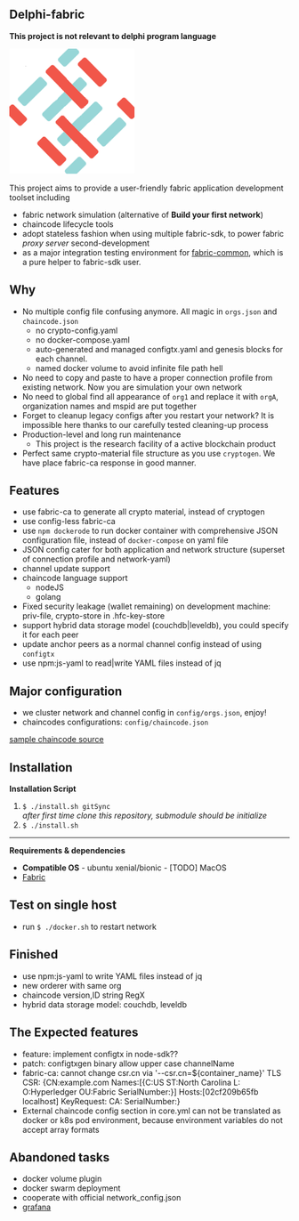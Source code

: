 Delphi-fabric
---------------------

**This project is not relevant to delphi program language**

![](./delphi-fabric.png)

This project aims to provide a user-friendly fabric application development toolset including
- fabric network simulation (alternative of **Build your first network**)
- chaincode lifecycle tools
- adopt stateless fashion when using multiple fabric-sdk, to power fabric *proxy server* second-development     
- as a major integration testing environment for [fabric-common](https://github.com/davidkhala/fabric-common), which is 
a pure helper to fabric-sdk user.


Why
-----------------------
- No multiple config file confusing anymore. All magic in `orgs.json` and `chaincode.json`  
    - no crypto-config.yaml
    - no docker-compose.yaml
    - auto-generated and managed configtx.yaml and genesis blocks for each channel. 
    - named docker volume to avoid infinite file path hell
- No need to copy and paste to have a proper connection profile from existing network. Now you are simulation your own network
- No need to global find all appearance of `org1` and replace it with `orgA`, organization names and mspid are put together
- Forget to cleanup legacy configs after you restart your network? 
    It is impossible here thanks to our carefully tested cleaning-up process
- Production-level and long run maintenance
    - This project is the research facility of a active blockchain product
- Perfect same crypto-material file structure as you use `cryptogen`. We have place fabric-ca response in good manner.

Features
-----------------------
- use fabric-ca to generate all crypto material, instead of cryptogen
- use config-less fabric-ca
- use `npm dockerode` to run docker container with comprehensive JSON configuration file, instead of `docker-compose` on yaml file
- JSON config cater for both application and network structure (superset of connection profile and network-yaml)
- channel update support
- chaincode language support
   - nodeJS
   - golang
- Fixed security leakage (wallet remaining) on development machine: priv-file, crypto-store in .hfc-key-store
- support hybrid data storage model (couchdb|leveldb), you could specify it for each peer
- update anchor peers as a normal channel config instead of using `configtx`
- use npm:js-yaml to read|write YAML files instead of jq 

Major configuration
-----------------------
 - we cluster network and channel config in ``config/orgs.json``, enjoy!
 - chaincodes configurations: ``config/chaincode.json``
 
 [sample chaincode source](https://github.com/davidkhala/chaincode)

Installation
-----------------------


**Installation Script**
1. `$ ./install.sh gitSync`   
_after first time clone this repository, submodule should be initialize_
2. `$ ./install.sh`

----
 
**Requirements & dependencies**
  *  **Compatible OS** 
    - ubuntu xenial/bionic
    - [TODO] MacOS 
  * [Fabric](./common/README.md#Prerequisite)

Test on single host
-----------------------
 * run `$ ./docker.sh` to restart network


Finished
-----------------------
- use npm:js-yaml to write YAML files instead of jq
- new orderer with same org
- chaincode version,ID string RegX
- hybrid data storage model: couchdb, leveldb

 
## The Expected features 
- feature: implement configtx in node-sdk??
- patch: configtxgen binary allow upper case channelName
- fabric-ca: cannot change csr.cn via '--csr.cn=${container_name}' TLS CSR: {CN:example.com Names:[{C:US ST:North Carolina L: O:Hyperledger OU:Fabric SerialNumber:}] Hosts:[02cf209b65fb localhost] KeyRequest:<nil> CA:<nil> SerialNumber:}
- External chaincode config section in core.yml can not be translated as docker or k8s pod environment, because environment variables do not accept array formats
## Abandoned tasks
- docker volume plugin
- docker swarm deployment
- cooperate with official network_config.json
- [grafana](https://github.com/grafana/grafana)
